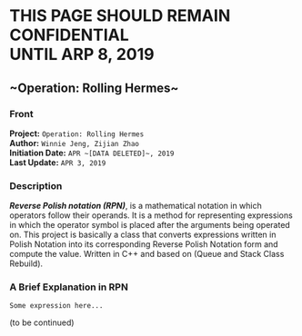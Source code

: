 # THIS PAGE SHOULD REMAIN CONFIDENTIAL <BR/>UNTIL ARP 8, 2019
## ~Operation: Rolling Hermes~

### Front
**Project:** `Operation: Rolling Hermes`<br/>
**Author:** `Winnie Jeng, Zijian Zhao`<br/>
**Initiation Date:** `APR ~[DATA DELETED]~, 2019`<br/>
**Last Update:** `APR 3, 2019`<br/>

### Description
**_Reverse Polish notation (RPN)_**, is a mathematical notation in which operators follow their operands. It is a method for representing expressions in which the operator symbol is placed after the arguments being operated on. This project is basically a class that converts expressions written in Polish Notation into its corresponding Reverse Polish Notation form and compute the value. Written in C++ and based on (Queue and Stack Class Rebuild).

### A Brief Explanation in RPN
```
Some expression here...
```
(to be continued)
